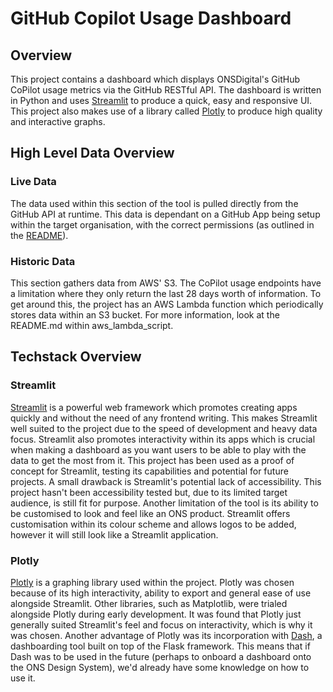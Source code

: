 # GitHub Copilot Usage Dashboard

## Overview

This project contains a dashboard which displays ONSDigital's GitHub CoPilot usage metrics via the GitHub RESTful API. The dashboard is written in Python and uses [Streamlit](https://streamlit.io/) to produce a quick, easy and responsive UI. This project also makes use of a library called [Plotly](https://plotly.com/python/) to produce high quality and interactive graphs.

## High Level Data Overview
### Live Data

The data used within this section of the tool is pulled directly from the GitHub API at runtime. This data is dependant on a GitHub App being setup within the target organisation, with the correct permissions (as outlined in the [README](./readme.md/#github-app-permissions)).

### Historic Data

This section gathers data from AWS' S3. The CoPilot usage endpoints have a limitation where they only return the last 28 days worth of information. To get around this, the project has an AWS Lambda function which periodically stores data within an S3 bucket. For more information, look at the README.md within aws_lambda_script.

## Techstack Overview
### Streamlit

[Streamlit](https://streamlit.io/) is a powerful web framework which promotes creating apps quickly and without the need of any frontend writing. This makes Streamlit well suited to the project due to the speed of development and heavy data focus. Streamlit also promotes interactivity within its apps which is crucial when making a dashboard as you want users to be able to play with the data to get the most from it. This project has been used as a proof of concept for Streamlit, testing its capabilities and potential for future projects. A small drawback is Streamlit's potential lack of accessibility. This project hasn't been accessibility tested but, due to its limited target audience, is still fit for purpose. Another limitation of the tool is its ability to be customised to look and feel like an ONS product. Streamlit offers customisation within its colour scheme and allows logos to be added, however it will still look like a Streamlit application.

### Plotly

[Plotly](https://plotly.com/python/) is a graphing library used within the project. Plotly was chosen because of its high interactivity, ability to export and general ease of use alongside Streamlit. Other libraries, such as Matplotlib, were trialed alongside Plotly during early development. It was found that Plotly just generally suited Streamlit's feel and focus on interactivity, which is why it was chosen. Another advantage of Plotly was its incorporation with [Dash](https://dash.plotly.com/), a dashboarding tool built on top of the Flask framework. This means that if Dash was to be used in the future (perhaps to onboard a dashboard onto the ONS Design System), we'd already have some knowledge on how to use it.